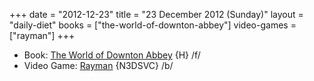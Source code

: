 +++
date = "2012-12-23"
title = "23 December 2012 (Sunday)"
layout = "daily-diet"
books = ["the-world-of-downton-abbey"]
video-games = ["rayman"]
+++

<ul>
<li class="entry Book">Book: <a href="/books/the-world-of-downton-abbey">The World of Downton Abbey</a> {H} /f/</li>
<li class="entry Video Game">Video Game: <a href="/video-games/rayman">Rayman</a> {N3DSVC} /b/</li>
</ul>